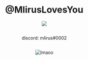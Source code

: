 <h1 align = "center"> @MlirusLovesYou </h1>

<p align = "center"> <img src = "https://i.pinimg.com/originals/dd/98/70/dd98705d70de2a8eef39d650591dde15.gif" /> </p>
<p align = "center">  
  <img src = "https://cdn.discordapp.com/attachments/631162287968747550/762808835546808360/line.gif" alt = "fax" width = "1000" height = "1">
</p>
<p align = "center"> discord: mlirus#0002 <br/>
<p align = "center">  
  <img src = "https://cdn.discordapp.com/attachments/631162287968747550/762808835546808360/line.gif" alt = "fax" width = "1000" height = "1">
</p>  
<p align = "center"> <img src = "https://komarev.com/ghpvc/?username=Imaoo&label=views&color=0e75b6&style=flat" alt = "Imaoo" /> </p>
